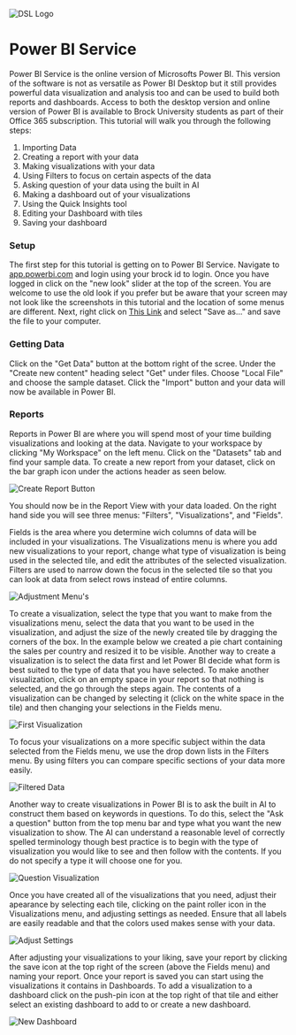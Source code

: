 ![DSL Logo][dsllogo]


# Power BI Service
Power BI Service is the online version of Microsofts Power BI.  This version of the software is not as versatile as Power BI Desktop but it still provides powerful data visualization and analysis too and can be used to build both reports and dashboards.  Access to both the desktop version and online version of Power BI is available to Brock University students as part of their Office 365 subscription.  This tutorial will walk you through the following steps:
1. Importing Data
2. Creating a report with your data
3. Making visualizations with your data
4. Using Filters to focus on certain aspects of the data
5. Asking question of your data using the built in AI
6. Making a dashboard out of your visualizations
7. Using the Quick Insights tool
8. Editing your Dashboard with tiles
9. Saving your dashboard


### Setup
The first step for this tutorial is getting on to Power BI Service.  Navigate to [app.powerbi.com](https://app.powerbi.com/home) and login using your brock id to login.  Once you have logged in click on the "new look" slider at the top of the screen.  You are welcome to use the old look if you prefer but be aware that your screen may not look like the screenshots in this tutorial and the location of some menus are different.   Next, right click on [This Link](Sample_Data.xlsx) and select "Save as..." and save the file to your computer.

### Getting Data
Click on the "Get Data" button at the bottom right of the scree.  Under the "Create new content" heading select "Get" under files.  Choose "Local File" and choose the sample dataset.  Click the "Import" button and your data will now be available in Power BI.

### Reports

Reports in Power BI are where you will spend most of your time building visualizations and looking at the data.  Navigate to your workspace by clicking "My Workspace" on the left menu.  Click on the "Datasets" tab and find your sample data.  To create a new report from your dataset, click on the bar graph icon under the actions header as seen below.

![Create Report Button][scrn1]

You should now be in the Report View with your data loaded.  On the right hand side you will see three menus: "Filters", "Visualizations", and "Fields".

Fields is the area where you determine wich columns of data will be included in your visualizations.  The Visualizations menu is where you add new visualizations to your report, change what type of visualization is being used in the selected tile, and edit the attributes of the selected visualization.  Filters are used to narrow down the focus in the selected tile so that you can look at data from select rows instead of entire columns.

![Adjustment Menu's][scrn2]

To create a visualization, select the type that you want to make from the visualizations menu, select the data that you want to be used in the visualization, and adjust the size of the newly created tile by dragging the corners of the box.  In the example below we created a pie chart containing the sales per country and resized it to be visible.  Another way to create a visualization is to select the data first and let Power BI decide what form is best suited to the type of data that you have selected.  To make another visualization, click on an empty space in your report so that nothing is selected, and the go through the steps again.  The contents of a visualization can be changed by selecting it (click on the white space in the tile) and then changing your selections in the Fields menu.

![First Visualization][scrn3]

To focus your visualizations on a more specific subject within the data selected from the Fields menu, we use the drop down lists in the Filters menu.  By using filters you can compare specific sections of your data more easily.

![Filtered Data][scrn4]

Another way to create visualizations in Power BI is to ask the built in AI to construct them based on keywords in questions.  To do this, select the "Ask a question" button from the top menu bar and type what you want the new visualization to show.  The AI can understand a reasonable level of correctly spelled terminology though best practice is to begin with the type of visualization you would like to see and then follow with the contents.  If you do not specify a type it will choose one for you.

![Question Visualization][scrn5]

Once you have created all of the visualizations that you need, adjust their apearance by selecting each tile, clicking on the paint roller icon in the Visualizations menu, and adjusting settings as needed.  Ensure that all labels are easily readable and that the colors used makes sense with your data.

![Adjust Settings][scrn6]

After adjusting your visualizations to your liking, save your report by clicking the save icon at the top right of the screen (above the Fields menu) and naming your report.  Once your report is saved you can start using the visualizations it contains in Dashboards.  To add a visualization to a dashboard click on the push-pin icon at the top right of that tile and either select an existing dashboard to add to or create a new dashboard.


![New Dashboard][scrn7]



 
 
 









<!--- Please use reference style images so that it is easier to update pictures later --->

[dsllogo]: dsl_logo.png
[scrn1]: pbi_img1.png
[scrn2]: pbi_img2.png
[scrn3]: pbi_img3.png
[scrn4]: pbi_img4.png
[scrn5]: pbi_img5.png
[scrn6]: pbi_img6.png
[scrn7]: pbi_img7.png
